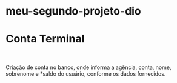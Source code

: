 # meu-segundo-projeto-dio

<h1>Conta Terminal</h1>
</br>
<p>Criação de conta no banco, onde informa a agência, conta, nome, sobrenome e *saldo do usuário, conforme os dados fornecidos.</p>
